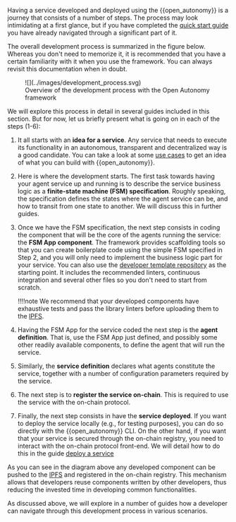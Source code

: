 Having a service developed and deployed using the {{open_autonomy}} is a journey that consists of a number of steps. The process may look intimidating at a first glance, but if you have completed the [quick start guide](../quick_start) you have already navigated through a significant part of it.

The overall development process is summarized in the figure below. Whereas you don't need to memorize it, it is recommended that you have a certain familiarity with it when you use the framework. You can always revisit this documentation when in doubt.

<figure markdown>
![](../images/development_process.svg)
<figcaption>Overview of the development process with the Open Autonomy framework</figcaption>
</figure>

We will explore this process in detail in several guides included in this section. But for now, let us briefly present what is going on in each of the steps (1-6):

  1. It all starts with an **idea for a service**. Any service that needs to execute its functionality in an autonomous, transparent and decentralized way is a good candidate. You can take a look at some [use cases](../get_started/use_cases.md) to get an idea of what you can build with {{open_autonomy}}.

  2. Here is where the development starts. The first task towards having your agent service up and running is to describe the service business logic as a **finite-state machine (FSM) specification**. Roughly speaking, the specification defines the states where the agent service can be, and how to transit from one state to another. We will discuss this in further guides.

  3. Once we have the FSM specification, the next step consists in coding the component that will be the core of the agents running the service: the **FSM App component**.
  The framework provides scaffolding tools so that you can create boilerplate code using the simple FSM specified in Step 2, and you will only need to implement the business logic part for your service. You can also use the [developer template repository](https://github.com/valory-xyz/dev-template) as the starting point. It includes
  the recommended linters, continuous integration and several other files so you don't need to start from scratch.

      !!!!note
          We recommend that your developed components have exhaustive tests and pass the library linters before uploading them to the [IPFS](https://ipfs.io/).

  4. Having the FSM App for the service coded the next step is the **agent definition**. That is, use the FSM App just defined, and possibly some other readily available components, to define the agent that will run the service.

  5. Similarly, the **service definition** declares what agents constitute the service, together with a number of configuration parameters required by the service.

  6. The next step is to **register the service on-chain**. This is required to use the service with the on-chain protocol.

  7. Finally, the next step consists in have the **service deployed**. If you want to deploy the service locally (e.g., for testing purposes), you can do so directly with the {{open_autonomy}} CLI. On the other hand, if you want that your service is secured through the on-chain registry, you need to interact with the on-chain protocol front-end. We will detail how to do this in the guide [deploy a service](./deploy_service.md)

As you can see in the diagram above any developed component can be pushed to the [IPFS](https://ipfs.io/) and registered in the on-chain registry. This mechanism allows that developers reuse components written by other developers, thus reducing the invested time in developing common functionalities.

As discussed above, we will explore in a number of guides how a developer can navigate through this development process in various scenarios.

